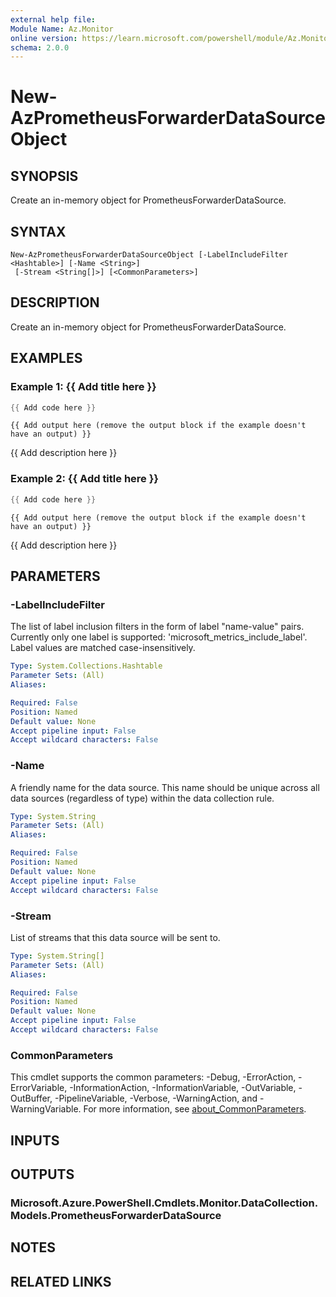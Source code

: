 ```yaml
---
external help file:
Module Name: Az.Monitor
online version: https://learn.microsoft.com/powershell/module/Az.Monitor/new-azprometheusforwarderdatasourceobject
schema: 2.0.0
---
```


# New-AzPrometheusForwarderDataSourceObject

## SYNOPSIS
Create an in-memory object for PrometheusForwarderDataSource.

## SYNTAX

```
New-AzPrometheusForwarderDataSourceObject [-LabelIncludeFilter <Hashtable>] [-Name <String>]
 [-Stream <String[]>] [<CommonParameters>]
```

## DESCRIPTION
Create an in-memory object for PrometheusForwarderDataSource.

## EXAMPLES

### Example 1: {{ Add title here }}
```powershell
{{ Add code here }}
```

```output
{{ Add output here (remove the output block if the example doesn't have an output) }}
```

{{ Add description here }}

### Example 2: {{ Add title here }}
```powershell
{{ Add code here }}
```

```output
{{ Add output here (remove the output block if the example doesn't have an output) }}
```

{{ Add description here }}

## PARAMETERS

### -LabelIncludeFilter
The list of label inclusion filters in the form of label "name-value" pairs.
        Currently only one label is supported: 'microsoft_metrics_include_label'.
        Label values are matched case-insensitively.

```yaml
Type: System.Collections.Hashtable
Parameter Sets: (All)
Aliases:

Required: False
Position: Named
Default value: None
Accept pipeline input: False
Accept wildcard characters: False
```

### -Name
A friendly name for the data source.
        This name should be unique across all data sources (regardless of type) within the data collection rule.

```yaml
Type: System.String
Parameter Sets: (All)
Aliases:

Required: False
Position: Named
Default value: None
Accept pipeline input: False
Accept wildcard characters: False
```

### -Stream
List of streams that this data source will be sent to.

```yaml
Type: System.String[]
Parameter Sets: (All)
Aliases:

Required: False
Position: Named
Default value: None
Accept pipeline input: False
Accept wildcard characters: False
```

### CommonParameters
This cmdlet supports the common parameters: -Debug, -ErrorAction, -ErrorVariable, -InformationAction, -InformationVariable, -OutVariable, -OutBuffer, -PipelineVariable, -Verbose, -WarningAction, and -WarningVariable. For more information, see [about_CommonParameters](http://go.microsoft.com/fwlink/?LinkID=113216).

## INPUTS

## OUTPUTS

### Microsoft.Azure.PowerShell.Cmdlets.Monitor.DataCollection.Models.PrometheusForwarderDataSource

## NOTES

## RELATED LINKS

